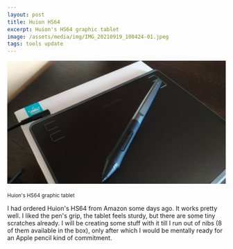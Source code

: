 ```yaml
---
layout: post
title: Huion HS64
excerpt: Huion's HS64 graphic tablet
image: /assets/media/img/IMG_20210919_100424-01.jpeg
tags: tools update
---
```


![Huion HS64](/assets/media/img/IMG_20210919_100424-01.jpeg)

<p class="gray text-center"><small>Huion's HS64 graphic tablet</small></p>

I had ordered Huion's HS64 from Amazon some days ago. It works pretty well. I liked the pen's grip, the tablet feels sturdy, but there are some tiny scratches already. I will be creating some stuff with it till I run out of nibs (8 of them available in the box), only after which I would be mentally ready for an Apple pencil kind of commitment.